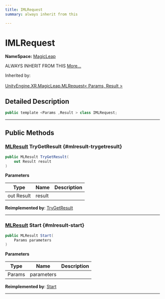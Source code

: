 ```yaml
---
title: IMLRequest
summary: always inherit from this 

---
```


# IMLRequest



**NameSpace:** 
[MagicLeap](/unity-api/api/UnityEngine.XR.MagicLeap/UnityEngine.XR.MagicLeap.md) 


ALWAYS INHERIT FROM THIS   [More...](#detailed-description)  


Inherited by: <br></br>[UnityEngine.XR.MagicLeap.MLRequest< Params, Result >](/unity-api/api/UnityEngine.XR.MagicLeap/UnityEngine.XR.MagicLeap.MLRequest.md)



## Detailed Description

```csharp
public template <Params ,Result > class IMLRequest; 
```






-----------



## Public Methods

### [MLResult](/unity-api/api/UnityEngine.XR.MagicLeap/UnityEngine.XR.MagicLeap.MLResult.md) TryGetResult {#mlresult-trygetresult}

```csharp
public MLResult TryGetResult(
    out Result result
)
```


**Parameters**

| Type | Name  | Description  | 
|--|--|--|
| out Result |result||




**Reimplemented by**: [TryGetResult](/unity-api/api/UnityEngine.XR.MagicLeap/UnityEngine.XR.MagicLeap.MLRequest.md#abstract-trygetresult)



-----------

### [MLResult](/unity-api/api/UnityEngine.XR.MagicLeap/UnityEngine.XR.MagicLeap.MLResult.md) Start {#mlresult-start}

```csharp
public MLResult Start(
    Params parameters
)
```


**Parameters**

| Type | Name  | Description  | 
|--|--|--|
| Params |parameters||




**Reimplemented by**: [Start](/unity-api/api/UnityEngine.XR.MagicLeap/UnityEngine.XR.MagicLeap.MLRequest.md#abstract-start)



-----------

